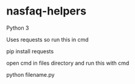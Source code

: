 # nasfaq-helpers

Python 3

Uses requests so run this in cmd

pip install requests

open cmd in files directory and run this with cmd

python filename.py
